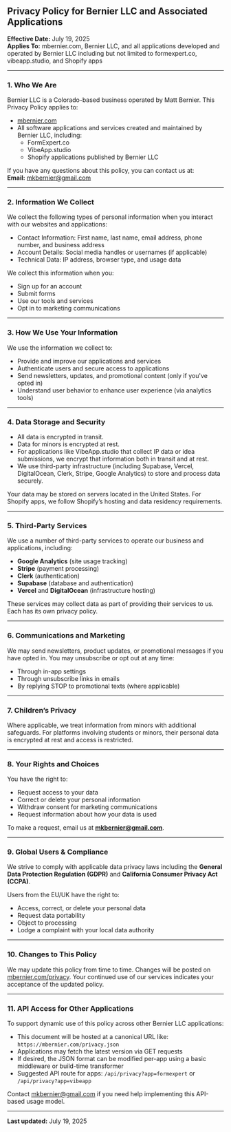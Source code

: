 ## Privacy Policy for Bernier LLC and Associated Applications

**Effective Date:** July 19, 2025  
**Applies To:** mbernier.com, Bernier LLC, and all applications developed and operated by Bernier LLC including but not limited to formexpert.co, vibeapp.studio, and Shopify apps

---

### 1. Who We Are

Bernier LLC is a Colorado-based business operated by Matt Bernier. This Privacy Policy applies to:

- [mbernier.com](https://mbernier.com)
- All software applications and services created and maintained by Bernier LLC, including:
  - FormExpert.co
  - VibeApp.studio
  - Shopify applications published by Bernier LLC

If you have any questions about this policy, you can contact us at:  
**Email:** mkbernier@gmail.com

---

### 2. Information We Collect

We collect the following types of personal information when you interact with our websites and applications:

- Contact Information: First name, last name, email address, phone number, and business address
- Account Details: Social media handles or usernames (if applicable)
- Technical Data: IP address, browser type, and usage data

We collect this information when you:
- Sign up for an account
- Submit forms
- Use our tools and services
- Opt in to marketing communications

---

### 3. How We Use Your Information

We use the information we collect to:
- Provide and improve our applications and services
- Authenticate users and secure access to applications
- Send newsletters, updates, and promotional content (only if you've opted in)
- Understand user behavior to enhance user experience (via analytics tools)

---

### 4. Data Storage and Security

- All data is encrypted in transit.
- Data for minors is encrypted at rest.
- For applications like VibeApp.studio that collect IP data or idea submissions, we encrypt that information both in transit and at rest.
- We use third-party infrastructure (including Supabase, Vercel, DigitalOcean, Clerk, Stripe, Google Analytics) to store and process data securely.

Your data may be stored on servers located in the United States. For Shopify apps, we follow Shopify’s hosting and data residency requirements.

---

### 5. Third-Party Services

We use a number of third-party services to operate our business and applications, including:
- **Google Analytics** (site usage tracking)
- **Stripe** (payment processing)
- **Clerk** (authentication)
- **Supabase** (database and authentication)
- **Vercel** and **DigitalOcean** (infrastructure hosting)

These services may collect data as part of providing their services to us. Each has its own privacy policy.

---

### 6. Communications and Marketing

We may send newsletters, product updates, or promotional messages if you have opted in. You may unsubscribe or opt out at any time:
- Through in-app settings
- Through unsubscribe links in emails
- By replying STOP to promotional texts (where applicable)

---

### 7. Children’s Privacy

Where applicable, we treat information from minors with additional safeguards. For platforms involving students or minors, their personal data is encrypted at rest and access is restricted.

---

### 8. Your Rights and Choices

You have the right to:
- Request access to your data
- Correct or delete your personal information
- Withdraw consent for marketing communications
- Request information about how your data is used

To make a request, email us at **mkbernier@gmail.com**.

---

### 9. Global Users & Compliance

We strive to comply with applicable data privacy laws including the **General Data Protection Regulation (GDPR)** and **California Consumer Privacy Act (CCPA)**.

Users from the EU/UK have the right to:
- Access, correct, or delete your personal data
- Request data portability
- Object to processing
- Lodge a complaint with your local data authority

---

### 10. Changes to This Policy

We may update this policy from time to time. Changes will be posted on [mbernier.com/privacy](https://mbernier.com/privacy). Your continued use of our services indicates your acceptance of the updated policy.

---

### 11. API Access for Other Applications

To support dynamic use of this policy across other Bernier LLC applications:
- This document will be hosted at a canonical URL like: `https://mbernier.com/privacy.json`
- Applications may fetch the latest version via GET requests
- If desired, the JSON format can be modified per-app using a basic middleware or build-time transformer
- Suggested API route for apps: `/api/privacy?app=formexpert` or `/api/privacy?app=vibeapp`

Contact mkbernier@gmail.com if you need help implementing this API-based usage model.

---

**Last updated:** July 19, 2025

